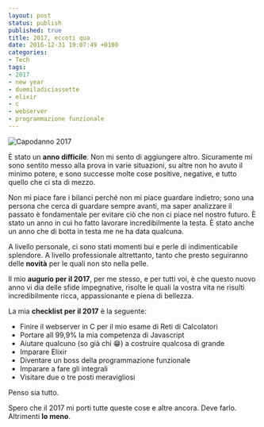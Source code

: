 ```yaml
---
layout: post
status: publish
published: true
title: 2017, eccoti qua
date: 2016-12-31 19:07:49 +0100
categories:
- Tech
tags:
- 2017
- new year
- duemiladiciassette
- elixir
- c
- webserver
- programmazione funzionale
---
```


![Capodanno 2017](https://gitlab.com/dottorblaster/blog-images/raw/master/images/hands-night-festival-new-year-s-eve.jpg)

È stato un **anno difficile**. Non mi sento di aggiungere altro. Sicuramente mi sono sentito messo alla prova in varie situazioni, su altre non ho avuto il minimo potere, e sono successe molte cose positive, negative, e tutto quello che ci sta di mezzo.

Non mi piace fare i bilanci perché non mi piace guardare indietro; sono una persona che cerca di guardare sempre avanti, ma saper analizzare il passato è fondamentale per evitare ciò che non ci piace nel nostro futuro. È stato un anno in cui ho fatto lavorare incredibilmente la testa. È stato anche un anno che di botta in testa me ne ha data qualcuna.

A livello personale, ci sono stati momenti bui e perle di indimenticabile splendore. A livello professionale altrettanto, tanto che presto seguiranno delle **novità** per le quali non sto nella pelle.

Il mio **augurio per il 2017**, per me stesso, e per tutti voi, è che questo nuovo anno vi dia delle sfide impegnative, risolte le quali la vostra vita ne risulti incredibilmente ricca, appassionante e piena di bellezza.

La mia **checklist per il 2017** è la seguente:

- Finire il webserver in C per il mio esame di Reti di Calcolatori
- Portare all 99,9% la mia competenza di Javascript
- Aiutare qualcuno (so già chi 😁) a costruire qualcosa di grande
- Imparare Elixir
- Diventare un boss della programmazione funzionale
- Imparare a fare gli integrali
- Visitare due o tre posti meravigliosi

Penso sia tutto.

Spero che il 2017 mi porti tutte queste cose e altre ancora. Deve farlo. Altrimenti **lo meno**.
